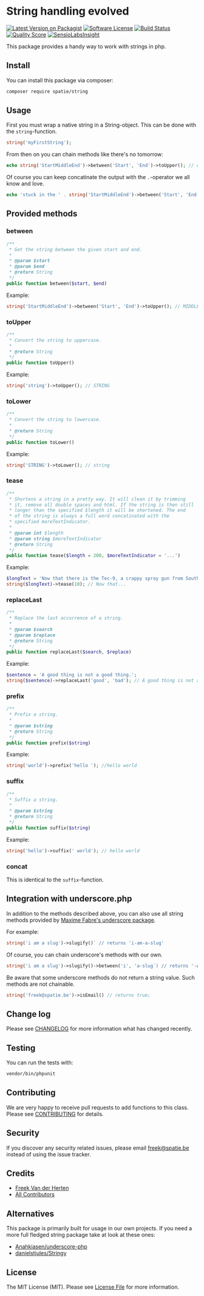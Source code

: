 

# String handling evolved

[![Latest Version on Packagist](https://img.shields.io/packagist/v/spatie/string.svg?style=flat-square)](https://packagist.org/packages/spatie/string)
[![Software License](https://img.shields.io/badge/license-MIT-brightgreen.svg?style=flat-square)](LICENSE.md)
[![Build Status](https://img.shields.io/travis/spatie/string/master.svg?style=flat-square)](https://travis-ci.org/spatie/string)
[![Quality Score](https://img.shields.io/scrutinizer/g/spatie/string.svg?style=flat-square)](https://scrutinizer-ci.com/g/spatie/string)
[![SensioLabsInsight](https://insight.sensiolabs.com/projects/23a69b38-e4d1-4893-bd14-c45c8b6f07a7/mini.png)](https://insight.sensiolabs.com/projects/23a69b38-e4d1-4893-bd14-c45c8b6f07a7)

This package provides a handy way to work with strings in php.

## Install

You can install this package via composer:

``` bash
composer require spatie/string
```

## Usage

First you must wrap a native string in a String-object. This can be done with the `string`-function.
```php
string('myFirstString');
```

From then on you can chain methods like there's no tomorrow:

```php
echo string('StartMiddleEnd')->between('Start', 'End')->toUpper(); // outputs "MIDDLE"
```

Of course you can keep concatinate the output with the `.`-operator we all know and love.

```php 
echo 'stuck in the ' . string('StartMiddleEnd')->between('Start', 'End')->toLower() . ' with you';
```

## Provided methods
### between
```php
/**
 * Get the string between the given start and end.
 *
 * @param $start
 * @param $end
 * @return String
 */
public function between($start, $end)
```

Example:
```php
string('StartMiddleEnd')->between('Start', 'End')->toUpper(); // MIDDLE
```

### toUpper
```php
/**
 * Convert the string to uppercase.
 *
 * @return String
 */
public function toUpper()
```

Example:
```php
string('string')->toUpper(); // STRING
```

### toLower
```php
/**
 * Convert the string to lowercase.
 *
 * @return String
 */
public function toLower()
```

Example:
```php
string('STRING')->toLower(); // string
```

### tease
```php
/**
 * Shortens a string in a pretty way. It will clean it by trimming
 * it, remove all double spaces and html. If the string is then still
 * longer than the specified $length it will be shortened. The end
 * of the string is always a full word concatinated with the
 * specified moreTextIndicator.
 *
 * @param int $length
 * @param string $moreTextIndicator
 * @return String
 */
public function tease($length = 200, $moreTextIndicator = '...')
```

Example:
```php
$longText = 'Now that there is the Tec-9, a crappy spray gun from South Miami. This gun is advertised as the most popular gun in American crime. Do you believe that shit? It actually says that in the little book that comes with it: the most popular gun in American crime.'
string($longText)->tease(10); // Now that...
```

### replaceLast
```php
/**
 * Replace the last occurrence of a string.
 *
 * @param $search
 * @param $replace
 * @return String
 */
public function replaceLast($search, $replace)
```

Example:
```php
$sentence = 'A good thing is not a good thing.';
string($sentence)->replaceLast('good', 'bad'); // A good thing is not a bad thing.
```

### prefix
```php
/**
 * Prefix a string.
 *
 * @param $string
 * @return String
 */
public function prefix($string)
```

Example:
```php
string('world')->prefix('hello '); //hello world
```

### suffix
```php
/**
 * Suffix a string.
 *
 * @param $string
 * @return String
 */
public function suffix($string)
```

Example:
```php
string('hello')->suffix(' world'); // hello world
```

### concat
This is identical to the `suffix`-function.

## Integration with underscore.php
In addition to the methods described above, you can also use all string methods provided
by [Maxime Fabre's underscore package](https://github.com/Anahkiasen/underscore-php).

For example:
```php
string('i am a slug')->slugify()` // returns 'i-am-a-slug'
``` 

Of course, you can chain underscore's methods with our own.
```php
string('i am a slug')->slugify()->between('i', 'a-slug`) // returns '-am-'
``` 

Be aware that some underscore methods do not return a string value. Such methods are not chainable.
```php
string('freek@spatie.be')->isEmail() // returns true;
``` 

## Change log

Please see [CHANGELOG](CHANGELOG.md) for more information what has changed recently.

## Testing

You can run the tests with:

```bash
vendor/bin/phpunit
```

## Contributing

We are very happy to receive pull requests to add functions to this class. Please see [CONTRIBUTING](CONTRIBUTING.md) for details.


## Security

If you discover any security related issues, please email freek@spatie.be instead of using the issue tracker.

## Credits

- [Freek Van der Herten](https://github.com/freekmurze)
- [All Contributors](../../contributors)

## Alternatives

This package is primarily built for usage in our own projects. If you need a more full fledged string package take at look at these ones:
- [Anahkiasen/underscore-php](https://github.com/Anahkiasen/underscore-php)
- [danielstjules/Stringy](https://github.com/danielstjules/Stringy)

## License

The MIT License (MIT). Please see [License File](LICENSE.md) for more information.
